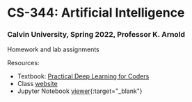 # CS-344: Artificial Intelligence
### Calvin University, Spring 2022, Professor K. Arnold
Homework and lab assignments

Resources:
- Textbook: [Practical Deep Learning for Coders](https://nbviewer.org/github/fastai/fastbook/tree/master/)
- Class [website](https://cs.calvin.edu/courses/cs/344/22sp/)
- Jupyter Notebook [viewer](https://nbviewer.org/){:target="_blank"}
